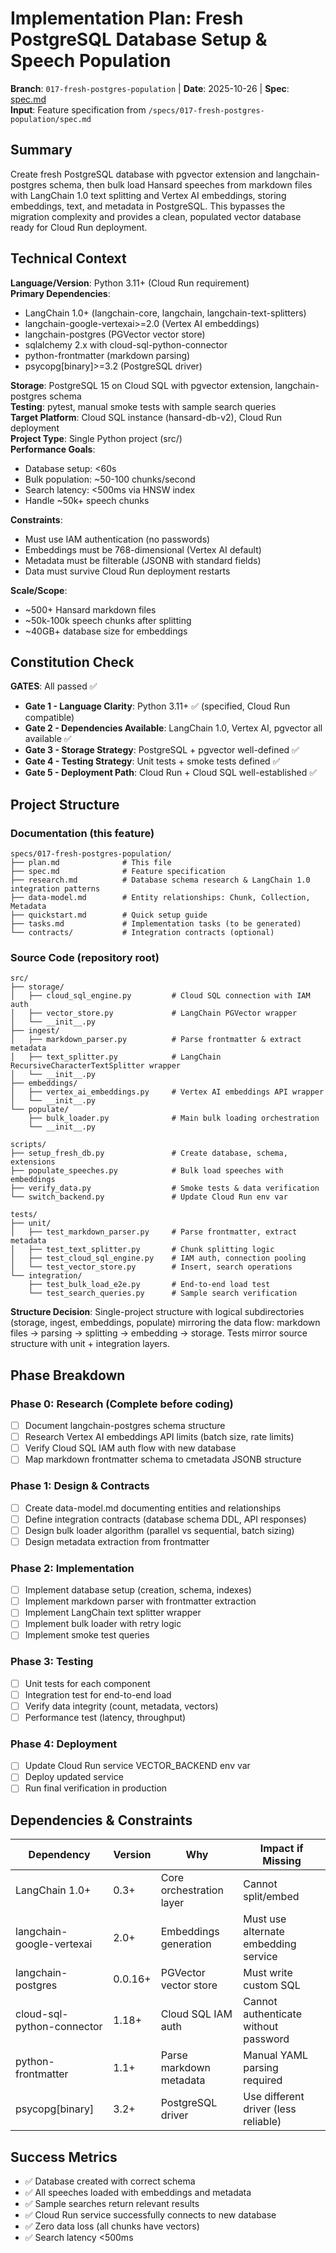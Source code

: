 # Implementation Plan: Fresh PostgreSQL Database Setup & Speech Population

**Branch**: `017-fresh-postgres-population` | **Date**: 2025-10-26 | **Spec**: [spec.md](spec.md)  
**Input**: Feature specification from `/specs/017-fresh-postgres-population/spec.md`

## Summary

Create fresh PostgreSQL database with pgvector extension and langchain-postgres schema, then bulk load Hansard speeches from markdown files with LangChain 1.0 text splitting and Vertex AI embeddings, storing embeddings, text, and metadata in PostgreSQL. This bypasses the migration complexity and provides a clean, populated vector database ready for Cloud Run deployment.

## Technical Context

**Language/Version**: Python 3.11+ (Cloud Run requirement)  
**Primary Dependencies**: 
- LangChain 1.0+ (langchain-core, langchain, langchain-text-splitters)
- langchain-google-vertexai>=2.0 (Vertex AI embeddings)
- langchain-postgres (PGVector vector store)
- sqlalchemy 2.x with cloud-sql-python-connector
- python-frontmatter (markdown parsing)
- psycopg[binary]>=3.2 (PostgreSQL driver)

**Storage**: PostgreSQL 15 on Cloud SQL with pgvector extension, langchain-postgres schema  
**Testing**: pytest, manual smoke tests with sample search queries  
**Target Platform**: Cloud SQL instance (hansard-db-v2), Cloud Run deployment  
**Project Type**: Single Python project (src/)  
**Performance Goals**: 
- Database setup: <60s
- Bulk population: ~50-100 chunks/second 
- Search latency: <500ms via HNSW index
- Handle ~50k+ speech chunks

**Constraints**: 
- Must use IAM authentication (no passwords)
- Embeddings must be 768-dimensional (Vertex AI default)
- Metadata must be filterable (JSONB with standard fields)
- Data must survive Cloud Run deployment restarts

**Scale/Scope**: 
- ~500+ Hansard markdown files
- ~50k-100k speech chunks after splitting
- ~40GB+ database size for embeddings

## Constitution Check

**GATES**: All passed ✅

- **Gate 1 - Language Clarity**: Python 3.11+ ✅ (specified, Cloud Run compatible)
- **Gate 2 - Dependencies Available**: LangChain 1.0, Vertex AI, pgvector all available ✅
- **Gate 3 - Storage Strategy**: PostgreSQL + pgvector well-defined ✅
- **Gate 4 - Testing Strategy**: Unit tests + smoke tests defined ✅
- **Gate 5 - Deployment Path**: Cloud Run + Cloud SQL well-established ✅

## Project Structure

### Documentation (this feature)

```
specs/017-fresh-postgres-population/
├── plan.md              # This file
├── spec.md              # Feature specification
├── research.md          # Database schema research & LangChain 1.0 integration patterns
├── data-model.md        # Entity relationships: Chunk, Collection, Metadata
├── quickstart.md        # Quick setup guide
├── tasks.md             # Implementation tasks (to be generated)
└── contracts/           # Integration contracts (optional)
```

### Source Code (repository root)

```
src/
├── storage/
│   ├── cloud_sql_engine.py         # Cloud SQL connection with IAM auth
│   ├── vector_store.py             # LangChain PGVector wrapper
│   └── __init__.py
├── ingest/
│   ├── markdown_parser.py          # Parse frontmatter & extract metadata
│   ├── text_splitter.py            # LangChain RecursiveCharacterTextSplitter wrapper
│   └── __init__.py
├── embeddings/
│   ├── vertex_ai_embeddings.py     # Vertex AI embeddings API wrapper
│   └── __init__.py
└── populate/
    ├── bulk_loader.py              # Main bulk loading orchestration
    └── __init__.py

scripts/
├── setup_fresh_db.py               # Create database, schema, extensions
├── populate_speeches.py            # Bulk load speeches with embeddings
├── verify_data.py                  # Smoke tests & data verification
└── switch_backend.py               # Update Cloud Run env var

tests/
├── unit/
│   ├── test_markdown_parser.py     # Parse frontmatter, extract metadata
│   ├── test_text_splitter.py       # Chunk splitting logic
│   ├── test_cloud_sql_engine.py    # IAM auth, connection pooling
│   └── test_vector_store.py        # Insert, search operations
└── integration/
    ├── test_bulk_load_e2e.py       # End-to-end load test
    └── test_search_queries.py      # Sample search verification
```

**Structure Decision**: Single-project structure with logical subdirectories (storage, ingest, embeddings, populate) mirroring the data flow: markdown files → parsing → splitting → embedding → storage. Tests mirror source structure with unit + integration layers.

## Phase Breakdown

### Phase 0: Research (Complete before coding)
- [ ] Document langchain-postgres schema structure
- [ ] Research Vertex AI embeddings API limits (batch size, rate limits)
- [ ] Verify Cloud SQL IAM auth flow with new database
- [ ] Map markdown frontmatter schema to cmetadata JSONB structure

### Phase 1: Design & Contracts
- [ ] Create data-model.md documenting entities and relationships
- [ ] Define integration contracts (database schema DDL, API responses)
- [ ] Design bulk loader algorithm (parallel vs sequential, batch sizing)
- [ ] Design metadata extraction from frontmatter

### Phase 2: Implementation
- [ ] Implement database setup (creation, schema, indexes)
- [ ] Implement markdown parser with frontmatter extraction
- [ ] Implement LangChain text splitter wrapper
- [ ] Implement bulk loader with retry logic
- [ ] Implement smoke test queries

### Phase 3: Testing
- [ ] Unit tests for each component
- [ ] Integration test for end-to-end load
- [ ] Verify data integrity (count, metadata, vectors)
- [ ] Performance test (latency, throughput)

### Phase 4: Deployment
- [ ] Update Cloud Run service VECTOR_BACKEND env var
- [ ] Deploy updated service
- [ ] Run final verification in production

## Dependencies & Constraints

| Dependency | Version | Why | Impact if Missing |
|------------|---------|-----|-------------------|
| LangChain 1.0+ | 0.3+ | Core orchestration layer | Cannot split/embed |
| langchain-google-vertexai | 2.0+ | Embeddings generation | Must use alternate embedding service |
| langchain-postgres | 0.0.16+ | PGVector vector store | Must write custom SQL |
| cloud-sql-python-connector | 1.18+ | Cloud SQL IAM auth | Cannot authenticate without password |
| python-frontmatter | 1.1+ | Parse markdown metadata | Manual YAML parsing required |
| psycopg[binary] | 3.2+ | PostgreSQL driver | Use different driver (less reliable) |

## Success Metrics

- ✅ Database created with correct schema
- ✅ All speeches loaded with embeddings and metadata
- ✅ Sample searches return relevant results
- ✅ Cloud Run service successfully connects to new database
- ✅ Zero data loss (all chunks have vectors)
- ✅ Search latency <500ms
